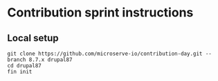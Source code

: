 # Contribution sprint instructions

## Local setup

```
git clone https://github.com/microserve-io/contribution-day.git --branch 8.7.x drupal87
cd drupal87
fin init
```

